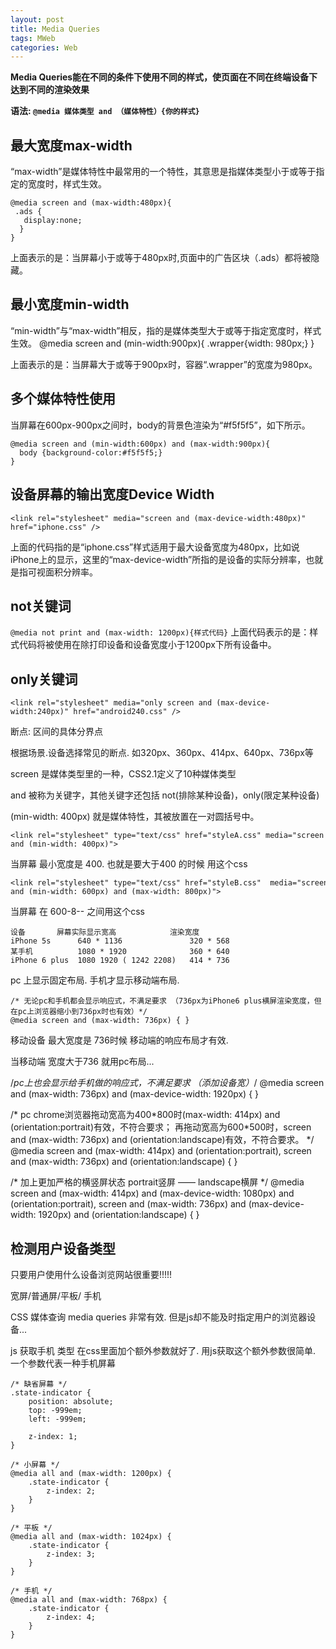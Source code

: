 ```yaml
---
layout: post
title: Media Queries
tags: MWeb
categories: Web
---
```


**Media Queries能在不同的条件下使用不同的样式，使页面在不同在终端设备下达到不同的渲染效果**


**语法:   `@media 媒体类型 and （媒体特性）{你的样式}`**

## 最大宽度max-width

“max-width”是媒体特性中最常用的一个特性，其意思是指媒体类型小于或等于指定的宽度时，样式生效。

	@media screen and (max-width:480px){
	 .ads {
	   display:none;
	  }
	}

上面表示的是：当屏幕小于或等于480px时,页面中的广告区块（.ads）都将被隐藏。


## 最小宽度min-width
“min-width”与“max-width”相反，指的是媒体类型大于或等于指定宽度时，样式生效。
	@media screen and (min-width:900px){
	.wrapper{width: 980px;}
	}


上面表示的是：当屏幕大于或等于900px时，容器“.wrapper”的宽度为980px。




## 多个媒体特性使用
当屏幕在600px-900px之间时，body的背景色渲染为“#f5f5f5”，如下所示。


	@media screen and (min-width:600px) and (max-width:900px){
	  body {background-color:#f5f5f5;}
	}





## 设备屏幕的输出宽度Device Width

	<link rel="stylesheet" media="screen and (max-device-width:480px)" href="iphone.css" />

上面的代码指的是“iphone.css”样式适用于最大设备宽度为480px，比如说iPhone上的显示，这里的“max-device-width”所指的是设备的实际分辨率，也就是指可视面积分辨率。



## not关键词

`@media not print and (max-width: 1200px){样式代码}`
上面代码表示的是：样式代码将被使用在除打印设备和设备宽度小于1200px下所有设备中。




## only关键词
`<link rel="stylesheet" media="only screen and (max-device-width:240px)" href="android240.css" />`
  




  






















断点: 区间的具体分界点

根据场景.设备选择常见的断点.
如320px、360px、414px、640px、736px等


screen 是媒体类型里的一种，CSS2.1定义了10种媒体类型

and 被称为关键字，其他关键字还包括 not(排除某种设备)，only(限定某种设备)

(min-width: 400px) 就是媒体特性，其被放置在一对圆括号中。




	<link rel="stylesheet" type="text/css" href="styleA.css" media="screen and (min-width: 400px)">

当屏幕 最小宽度是 400. 也就是要大于400 的时候 
用这个css


	<link rel="stylesheet" type="text/css" href="styleB.css"  media="screen and (min-width: 600px) and (max-width: 800px)">

当屏幕 在 600-8-- 之间用这个css





	设备       屏幕实际显示宽高            渲染宽度
	iPhone 5s      640 * 1136               320 * 568
	某手机          1080 * 1920              360 * 640
	iPhone 6 plus  1080 1920 ( 1242 2208)   414 * 736







pc 上显示固定布局. 手机才显示移动端布局.

	/* 无论pc和手机都会显示响应式，不满足要求 （736px为iPhone6 plus横屏渲染宽度，但在pc上浏览器缩小到736px时也有效）*/
	@media screen and (max-width: 736px) { }

移动设备  最大宽度是 736时候 移动端的响应布局才有效.

当移动端 宽度大于736 就用pc布局...






/*pc上也会显示给手机做的响应式，不满足要求 （添加设备宽）*/
@media screen and (max-width: 736px) and (max-device-width: 1920px) { }



 /\* pc chrome浏览器拖动宽高为400\*800时(max-width: 414px) and (orientation:portrait)有效，不符合要求；
再拖动宽高为600*500时，screen and (max-width: 736px) and (orientation:landscape)有效，不符合要求。 */
@media screen and (max-width: 414px) and (orientation:portrait), screen and (max-width: 736px) and (orientation:landscape) { }

/\* 加上更加严格的横竖屏状态  portrait竖屏 —— landscape横屏 \*/
@media screen and (max-width: 414px) and (max-device-width: 1080px) and (orientation:portrait),
	   screen and (max-width: 736px) and (max-device-width: 1920px) and (orientation:landscape) { }









## 检测用户设备类型


只要用户使用什么设备浏览网站很重要!!!!!

宽屏/普通屏/平板/ 手机 


CSS 媒体查询 media queries 非常有效.
但是js却不能及时指定用户的浏览器设备...


js 获取手机 类型  在css里面加个额外参数就好了.
用js获取这个额外参数很简单.
一个参数代表一种手机屏幕



	/* 缺省屏幕 */
	.state-indicator {
	    position: absolute;
	    top: -999em;
	    left: -999em;
	
	    z-index: 1;
	}
	
	/* 小屏幕 */
	@media all and (max-width: 1200px) {
	    .state-indicator {
	        z-index: 2;
	    }
	}
	
	/* 平板 */
	@media all and (max-width: 1024px) {
	    .state-indicator {
	        z-index: 3;
	    }
	}
	
	/* 手机 */
	@media all and (max-width: 768px) {
	    .state-indicator {
	        z-index: 4;
	    }
	}










